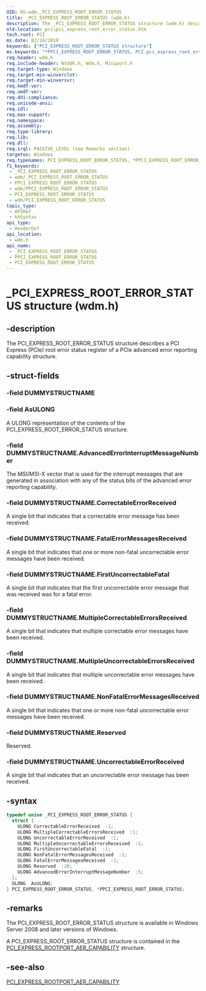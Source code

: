 ```yaml
---
UID: NS:wdm._PCI_EXPRESS_ROOT_ERROR_STATUS
title: _PCI_EXPRESS_ROOT_ERROR_STATUS (wdm.h)
description: The _PCI_EXPRESS_ROOT_ERROR_STATUS structure (wdm.h) describes a PCI Express (PCIe) root error status register for advanced error reporting.
old-location: pci\pci_express_root_error_status.htm
tech.root: PCI
ms.date: 02/24/2018
keywords: ["PCI_EXPRESS_ROOT_ERROR_STATUS structure"]
ms.keywords: "*PPCI_EXPRESS_ROOT_ERROR_STATUS, PCI.pci_express_root_error_status, PCI_EXPRESS_ROOT_ERROR_STATUS, PCI_EXPRESS_ROOT_ERROR_STATUS union [Buses], PPCI_EXPRESS_ROOT_ERROR_STATUS, PPCI_EXPRESS_ROOT_ERROR_STATUS union pointer [Buses], _PCI_EXPRESS_ROOT_ERROR_STATUS, pci_struct_8b730780-dc4a-4873-8efd-fb6df47f7c8f.xml, wdm/PCI_EXPRESS_ROOT_ERROR_STATUS, wdm/PPCI_EXPRESS_ROOT_ERROR_STATUS"
req.header: wdm.h
req.include-header: Ntddk.h, Wdm.h, Miniport.h
req.target-type: Windows
req.target-min-winverclnt: 
req.target-min-winversvr: 
req.kmdf-ver: 
req.umdf-ver: 
req.ddi-compliance: 
req.unicode-ansi: 
req.idl: 
req.max-support: 
req.namespace: 
req.assembly: 
req.type-library: 
req.lib: 
req.dll: 
req.irql: PASSIVE_LEVEL (see Remarks section)
targetos: Windows
req.typenames: PCI_EXPRESS_ROOT_ERROR_STATUS, *PPCI_EXPRESS_ROOT_ERROR_STATUS
f1_keywords:
 - _PCI_EXPRESS_ROOT_ERROR_STATUS
 - wdm/_PCI_EXPRESS_ROOT_ERROR_STATUS
 - PPCI_EXPRESS_ROOT_ERROR_STATUS
 - wdm/PPCI_EXPRESS_ROOT_ERROR_STATUS
 - PCI_EXPRESS_ROOT_ERROR_STATUS
 - wdm/PCI_EXPRESS_ROOT_ERROR_STATUS
topic_type:
 - APIRef
 - kbSyntax
api_type:
 - HeaderDef
api_location:
 - wdm.h
api_name:
 - _PCI_EXPRESS_ROOT_ERROR_STATUS
 - PPCI_EXPRESS_ROOT_ERROR_STATUS
 - PCI_EXPRESS_ROOT_ERROR_STATUS
---
```


# _PCI_EXPRESS_ROOT_ERROR_STATUS structure (wdm.h)


## -description

The PCI_EXPRESS_ROOT_ERROR_STATUS structure describes a PCI Express (PCIe) root error status register of a PCIe advanced error reporting capability structure.

## -struct-fields

### -field DUMMYSTRUCTNAME

### -field AsULONG

A ULONG representation of the contents of the PCI_EXPRESS_ROOT_ERROR_STATUS structure.


### -field DUMMYSTRUCTNAME.AdvancedErrorInterruptMessageNumber

The MSI/MSI-X vector that is used for the interrupt messages that are generated in association with any of the status bits of the advanced error reporting capability.


### -field DUMMYSTRUCTNAME.CorrectableErrorReceived

A single bit that indicates that a correctable error message has been received.


### -field DUMMYSTRUCTNAME.FatalErrorMessagesReceived

A single bit that indicates that one or more non-fatal uncorrectable error messages have been received.


### -field DUMMYSTRUCTNAME.FirstUncorrectableFatal

A single bit that indicates that the first uncorrectable error message that was received was for a fatal error.


### -field DUMMYSTRUCTNAME.MultipleCorrectableErrorsReceived

A single bit that indicates that multiple correctable error messages have been received.


### -field DUMMYSTRUCTNAME.MultipleUncorrectableErrorsReceived

A single bit that indicates that multiple uncorrectable error messages have been received.


### -field DUMMYSTRUCTNAME.NonFatalErrorMessagesReceived

A single bit that indicates that one or more non-fatal uncorrectable error messages have been received.


### -field DUMMYSTRUCTNAME.Reserved

Reserved.


### -field DUMMYSTRUCTNAME.UncorrectableErrorReceived

A single bit that indicates that an uncorrectable error message has been received.

## -syntax

```cpp
typedef union _PCI_EXPRESS_ROOT_ERROR_STATUS {
  struct {
    ULONG CorrectableErrorReceived  :1;
    ULONG MultipleCorrectableErrorsReceived  :1;
    ULONG UncorrectableErrorReceived  :1;
    ULONG MultipleUncorrectableErrorsReceived  :1;
    ULONG FirstUncorrectableFatal  :1;
    ULONG NonFatalErrorMessagesReceived  :1;
    ULONG FatalErrorMessagesReceived  :1;
    ULONG Reserved  :20;
    ULONG AdvancedErrorInterruptMessageNumber  :5;
  };
  ULONG  AsULONG;
} PCI_EXPRESS_ROOT_ERROR_STATUS, *PPCI_EXPRESS_ROOT_ERROR_STATUS;
```

## -remarks

The PCI_EXPRESS_ROOT_ERROR_STATUS structure is available in Windows Server 2008 and later versions of Windows.

A PCI_EXPRESS_ROOT_ERROR_STATUS structure is contained in the <a href="/windows-hardware/drivers/ddi/wdm/ns-wdm-_pci_express_rootport_aer_capability">PCI_EXPRESS_ROOTPORT_AER_CAPABILITY</a> structure.

## -see-also

<a href="/windows-hardware/drivers/ddi/wdm/ns-wdm-_pci_express_rootport_aer_capability">PCI_EXPRESS_ROOTPORT_AER_CAPABILITY</a>

